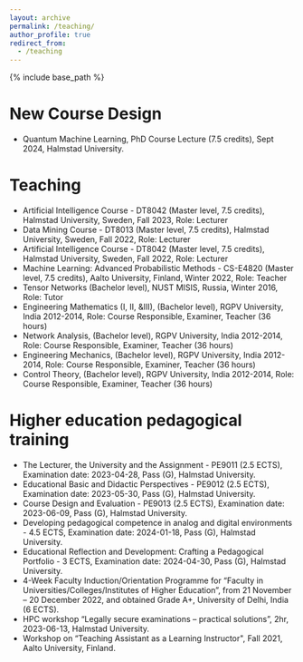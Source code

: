 ```yaml
---
layout: archive
permalink: /teaching/
author_profile: true
redirect_from:
  - /teaching
---
```


{% include base_path %}

New Course Design
======
*  Quantum Machine Learning, PhD Course Lecture (7.5 credits), Sept 2024, Halmstad University.

Teaching
======
* Artificial Intelligence Course - DT8042 (Master level, 7.5 credits), Halmstad University, Sweden, Fall 2023, Role: Lecturer
* Data Mining Course - DT8013 (Master level, 7.5 credits), Halmstad University, Sweden, Fall 2022, Role: Lecturer
* Artificial Intelligence Course - DT8042 (Master level, 7.5 credits), Halmstad University, Sweden, Fall 2022, Role: Lecturer
* Machine Learning: Advanced Probabilistic Methods - CS-E4820 (Master level, 7.5 credits), Aalto University, Finland, Winter 2022, Role: Teacher
* Tensor Networks (Bachelor level), NUST MISIS, Russia, Winter 2016, Role: Tutor
* Engineering Mathematics (I, II, $\&$III), (Bachelor level), RGPV University, India 2012-2014, Role: Course Responsible, Examiner, Teacher (36 hours)
* Network Analysis, (Bachelor level), RGPV University, India 2012-2014, Role: Course Responsible, Examiner, Teacher (36 hours)
* Engineering Mechanics, (Bachelor level), RGPV University, India 2012-2014, Role: Course Responsible, Examiner, Teacher (36 hours)
* Control Theory, (Bachelor level), RGPV University, India 2012-2014, Role: Course Responsible, Examiner, Teacher (36 hours)


Higher education pedagogical training
======

* The Lecturer, the University and the Assignment - PE9011 (2.5 ECTS), Examination date: 2023-04-28, Pass (G), Halmstad University.
* Educational Basic and Didactic Perspectives - PE9012 (2.5 ECTS), Examination date: 2023-05-30, Pass (G), Halmstad University.
* Course Design and Evaluation - PE9013 (2.5 ECTS), Examination date: 2023-06-09, Pass (G), Halmstad University.
* Developing pedagogical competence in analog and digital environments - 4.5 ECTS, Examination date: 2024-01-18, Pass (G), Halmstad University.
* Educational Reflection and Development: Crafting a Pedagogical Portfolio - 3 ECTS, Examination date: 2024-04-30, Pass (G), Halmstad University.
* 4-Week Faculty Induction/Orientation Programme for “Faculty in Universities/Colleges/Institutes of Higher Education”, from 21 November – 20 December 2022, and obtained Grade A+, University of Delhi, India (6 ECTS).
* HPC workshop “Legally secure examinations – practical solutions”, 2hr, 2023-06-13, Halmstad University.
* Workshop on “Teaching Assistant as a Learning Instructor", Fall 2021, Aalto University, Finland. 
